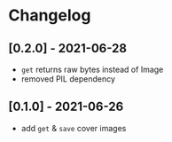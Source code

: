 # Changelog

## [0.2.0] - 2021-06-28

- `get` returns raw bytes instead of Image
- removed PIL dependency

## [0.1.0] - 2021-06-26

- add `get` & `save` cover images
